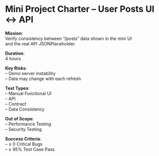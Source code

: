 # Mini Project Charter – User Posts UI ↔ API

**Mission**:  
Verify consistency between “/posts” data shown in the mini UI  
and the real API JSONPlaceholder.

**Duration**:  
4 hours

**Key Risks**:  
– Demo server instability  
– Data may change with each refresh

**Test Types**:  
– Manual Functional UI  
– API  
– Contract  
– Data Consistency

**Out of Scope**:  
– Performance Testing  
– Security Testing

**Success Criteria**:  
– ≤ 0 Critical Bugs  
– ≥ 95% Test Case Pass
